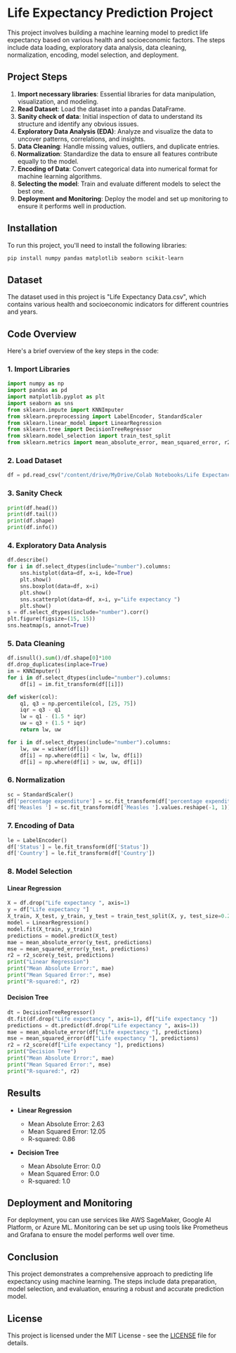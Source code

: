# Life Expectancy Prediction Project

This project involves building a machine learning model to predict life expectancy based on various health and socioeconomic factors. The steps include data loading, exploratory data analysis, data cleaning, normalization, encoding, model selection, and deployment.

## Project Steps

1. **Import necessary libraries**: Essential libraries for data manipulation, visualization, and modeling.
2. **Read Dataset**: Load the dataset into a pandas DataFrame.
3. **Sanity check of data**: Initial inspection of data to understand its structure and identify any obvious issues.
4. **Exploratory Data Analysis (EDA)**: Analyze and visualize the data to uncover patterns, correlations, and insights.
5. **Data Cleaning**: Handle missing values, outliers, and duplicate entries.
6. **Normalization**: Standardize the data to ensure all features contribute equally to the model.
7. **Encoding of Data**: Convert categorical data into numerical format for machine learning algorithms.
8. **Selecting the model**: Train and evaluate different models to select the best one.
9. **Deployment and Monitoring**: Deploy the model and set up monitoring to ensure it performs well in production.

## Installation

To run this project, you'll need to install the following libraries:

```bash
pip install numpy pandas matplotlib seaborn scikit-learn
```

## Dataset

The dataset used in this project is "Life Expectancy Data.csv", which contains various health and socioeconomic indicators for different countries and years.

## Code Overview

Here's a brief overview of the key steps in the code:

### 1. Import Libraries

```python
import numpy as np
import pandas as pd
import matplotlib.pyplot as plt
import seaborn as sns
from sklearn.impute import KNNImputer
from sklearn.preprocessing import LabelEncoder, StandardScaler
from sklearn.linear_model import LinearRegression
from sklearn.tree import DecisionTreeRegressor
from sklearn.model_selection import train_test_split
from sklearn.metrics import mean_absolute_error, mean_squared_error, r2_score
```

### 2. Load Dataset

```python
df = pd.read_csv("/content/drive/MyDrive/Colab Notebooks/Life Expectancy Data.csv")
```

### 3. Sanity Check

```python
print(df.head())
print(df.tail())
print(df.shape)
print(df.info())
```

### 4. Exploratory Data Analysis

```python
df.describe()
for i in df.select_dtypes(include="number").columns:
    sns.histplot(data=df, x=i, kde=True)
    plt.show()
    sns.boxplot(data=df, x=i)
    plt.show()
    sns.scatterplot(data=df, x=i, y="Life expectancy ")
    plt.show()
s = df.select_dtypes(include="number").corr()
plt.figure(figsize=(15, 15))
sns.heatmap(s, annot=True)
```

### 5. Data Cleaning

```python
df.isnull().sum()/df.shape[0]*100
df.drop_duplicates(inplace=True)
im = KNNImputer()
for i in df.select_dtypes(include="number").columns:
    df[i] = im.fit_transform(df[[i]])

def wisker(col):
    q1, q3 = np.percentile(col, [25, 75])
    iqr = q3 - q1
    lw = q1 - (1.5 * iqr)
    uw = q3 + (1.5 * iqr)
    return lw, uw

for i in df.select_dtypes(include="number").columns:
    lw, uw = wisker(df[i])
    df[i] = np.where(df[i] < lw, lw, df[i])
    df[i] = np.where(df[i] > uw, uw, df[i])
```

### 6. Normalization

```python
sc = StandardScaler()
df['percentage expenditure'] = sc.fit_transform(df['percentage expenditure'].values.reshape(-1, 1))
df['Measles '] = sc.fit_transform(df['Measles '].values.reshape(-1, 1))
```

### 7. Encoding of Data

```python
le = LabelEncoder()
df['Status'] = le.fit_transform(df['Status'])
df['Country'] = le.fit_transform(df['Country'])
```

### 8. Model Selection

#### Linear Regression

```python
X = df.drop("Life expectancy ", axis=1)
y = df["Life expectancy "]
X_train, X_test, y_train, y_test = train_test_split(X, y, test_size=0.2, random_state=42)
model = LinearRegression()
model.fit(X_train, y_train)
predictions = model.predict(X_test)
mae = mean_absolute_error(y_test, predictions)
mse = mean_squared_error(y_test, predictions)
r2 = r2_score(y_test, predictions)
print("Linear Regression")
print("Mean Absolute Error:", mae)
print("Mean Squared Error:", mse)
print("R-squared:", r2)
```

#### Decision Tree

```python
dt = DecisionTreeRegressor()
dt.fit(df.drop("Life expectancy ", axis=1), df["Life expectancy "])
predictions = dt.predict(df.drop("Life expectancy ", axis=1))
mae = mean_absolute_error(df["Life expectancy "], predictions)
mse = mean_squared_error(df["Life expectancy "], predictions)
r2 = r2_score(df["Life expectancy "], predictions)
print("Decision Tree")
print("Mean Absolute Error:", mae)
print("Mean Squared Error:", mse)
print("R-squared:", r2)
```

## Results

- **Linear Regression**
  - Mean Absolute Error: 2.63
  - Mean Squared Error: 12.05
  - R-squared: 0.86

- **Decision Tree**
  - Mean Absolute Error: 0.0
  - Mean Squared Error: 0.0
  - R-squared: 1.0

## Deployment and Monitoring

For deployment, you can use services like AWS SageMaker, Google AI Platform, or Azure ML. Monitoring can be set up using tools like Prometheus and Grafana to ensure the model performs well over time.

## Conclusion

This project demonstrates a comprehensive approach to predicting life expectancy using machine learning. The steps include data preparation, model selection, and evaluation, ensuring a robust and accurate prediction model.

## License

This project is licensed under the MIT License - see the [LICENSE](LICENSE) file for details.
